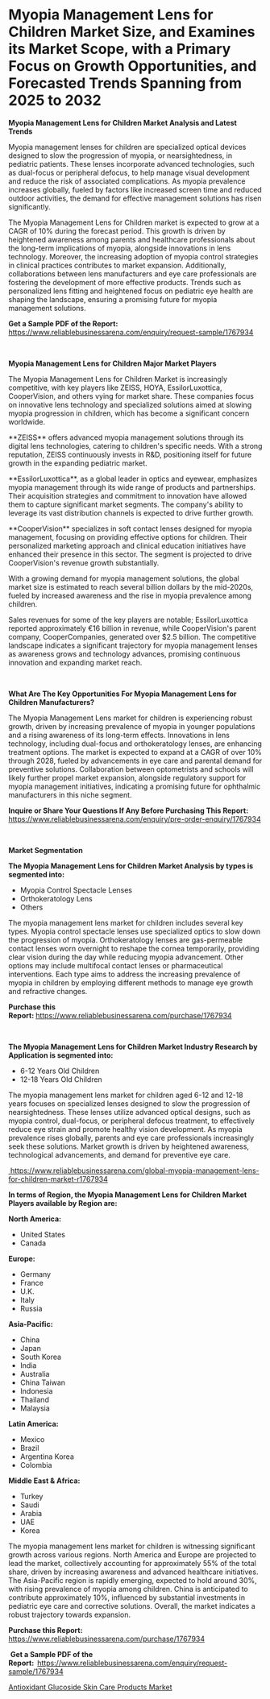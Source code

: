 <p><h1>Myopia Management Lens for Children Market Size, and Examines its Market Scope, with a Primary Focus on Growth Opportunities, and Forecasted Trends Spanning from 2025 to 2032</h1></p><p><strong>Myopia Management Lens for Children Market Analysis and Latest Trends</strong></p>
<p><p>Myopia management lenses for children are specialized optical devices designed to slow the progression of myopia, or nearsightedness, in pediatric patients. These lenses incorporate advanced technologies, such as dual-focus or peripheral defocus, to help manage visual development and reduce the risk of associated complications. As myopia prevalence increases globally, fueled by factors like increased screen time and reduced outdoor activities, the demand for effective management solutions has risen significantly.</p><p>The Myopia Management Lens for Children market is expected to grow at a CAGR of 10% during the forecast period. This growth is driven by heightened awareness among parents and healthcare professionals about the long-term implications of myopia, alongside innovations in lens technology. Moreover, the increasing adoption of myopia control strategies in clinical practices contributes to market expansion. Additionally, collaborations between lens manufacturers and eye care professionals are fostering the development of more effective products. Trends such as personalized lens fitting and heightened focus on pediatric eye health are shaping the landscape, ensuring a promising future for myopia management solutions.</p></p>
<p><strong>Get a Sample PDF of the Report:&nbsp;</strong> <a href="https://www.reliablebusinessarena.com/enquiry/request-sample/1767934?utm_campaign=3170&utm_medium=2&utm_source=Github&utm_content=ia&utm_term=05042025&utm_id=myopia-management-lens-for-children">https://www.reliablebusinessarena.com/enquiry/request-sample/1767934</a></p>
<p>&nbsp;</p>
<p><strong>Myopia Management Lens for Children Major Market Players</strong></p>
<p><p>The Myopia Management Lens for Children Market is increasingly competitive, with key players like ZEISS, HOYA, EssilorLuxottica, CooperVision, and others vying for market share. These companies focus on innovative lens technology and specialized solutions aimed at slowing myopia progression in children, which has become a significant concern worldwide.</p><p>**ZEISS** offers advanced myopia management solutions through its digital lens technologies, catering to children's specific needs. With a strong reputation, ZEISS continuously invests in R&D, positioning itself for future growth in the expanding pediatric market. </p><p>**EssilorLuxottica**, as a global leader in optics and eyewear, emphasizes myopia management through its wide range of products and partnerships. Their acquisition strategies and commitment to innovation have allowed them to capture significant market segments. The company's ability to leverage its vast distribution channels is expected to drive further growth.</p><p>**CooperVision** specializes in soft contact lenses designed for myopia management, focusing on providing effective options for children. Their personalized marketing approach and clinical education initiatives have enhanced their presence in this sector. The segment is projected to drive CooperVision's revenue growth substantially.</p><p>With a growing demand for myopia management solutions, the global market size is estimated to reach several billion dollars by the mid-2020s, fueled by increased awareness and the rise in myopia prevalence among children. </p><p>Sales revenues for some of the key players are notable; EssilorLuxottica reported approximately €16 billion in revenue, while CooperVision's parent company, CooperCompanies, generated over $2.5 billion. The competitive landscape indicates a significant trajectory for myopia management lenses as awareness grows and technology advances, promising continuous innovation and expanding market reach.</p></p>
<p>&nbsp;</p>
<p><strong>What Are The Key Opportunities For Myopia Management Lens for Children Manufacturers?</strong></p>
<p><p>The Myopia Management Lens market for children is experiencing robust growth, driven by increasing prevalence of myopia in younger populations and a rising awareness of its long-term effects. Innovations in lens technology, including dual-focus and orthokeratology lenses, are enhancing treatment options. The market is expected to expand at a CAGR of over 10% through 2028, fueled by advancements in eye care and parental demand for preventive solutions. Collaboration between optometrists and schools will likely further propel market expansion, alongside regulatory support for myopia management initiatives, indicating a promising future for ophthalmic manufacturers in this niche segment.</p></p>
<p><strong>Inquire or Share Your Questions If Any Before Purchasing This Report:</strong> <a href="https://www.reliablebusinessarena.com/enquiry/pre-order-enquiry/1767934?utm_campaign=3170&utm_medium=2&utm_source=Github&utm_content=ia&utm_term=05042025&utm_id=myopia-management-lens-for-children">https://www.reliablebusinessarena.com/enquiry/pre-order-enquiry/1767934</a></p>
<p>&nbsp;</p>
<p><strong>Market Segmentation</strong></p>
<p><strong>The Myopia Management Lens for Children Market Analysis by types is segmented into:</strong></p>
<p><ul><li>Myopia Control Spectacle Lenses</li><li>Orthokeratology Lens</li><li>Others</li></ul></p>
<p><p>The myopia management lens market for children includes several key types. Myopia control spectacle lenses use specialized optics to slow down the progression of myopia. Orthokeratology lenses are gas-permeable contact lenses worn overnight to reshape the cornea temporarily, providing clear vision during the day while reducing myopia advancement. Other options may include multifocal contact lenses or pharmaceutical interventions. Each type aims to address the increasing prevalence of myopia in children by employing different methods to manage eye growth and refractive changes.</p></p>
<p><strong>Purchase this Report:&nbsp;</strong><a href="https://www.reliablebusinessarena.com/purchase/1767934?utm_campaign=3170&utm_medium=2&utm_source=Github&utm_content=ia&utm_term=05042025&utm_id=myopia-management-lens-for-children">https://www.reliablebusinessarena.com/purchase/1767934</a></p>
<p>&nbsp;</p>
<p><strong>The Myopia Management Lens for Children Market Industry Research by Application is segmented into:</strong></p>
<p><ul><li>6-12 Years Old Children</li><li>12-18 Years Old Children</li></ul></p>
<p><p>The myopia management lens market for children aged 6-12 and 12-18 years focuses on specialized lenses designed to slow the progression of nearsightedness. These lenses utilize advanced optical designs, such as myopia control, dual-focus, or peripheral defocus treatment, to effectively reduce eye strain and promote healthy vision development. As myopia prevalence rises globally, parents and eye care professionals increasingly seek these solutions. Market growth is driven by heightened awareness, technological advancements, and demand for preventive eye care.</p></p>
<p><a href="https://www.reliablebusinessarena.com/global-myopia-management-lens-for-children-market-r1767934?utm_campaign=3170&utm_medium=2&utm_source=Github&utm_content=ia&utm_term=05042025&utm_id=myopia-management-lens-for-children">&nbsp;https://www.reliablebusinessarena.com/global-myopia-management-lens-for-children-market-r1767934</a></p>
<p><strong>In terms of Region, the Myopia Management Lens for Children Market Players available by Region are:</strong></p>
<p>
    <p> <strong> North America: </strong>
        <ul>
            <li>United States</li>
            <li>Canada</li>
        </ul>
        </p> 
    <p> <strong> Europe: </strong>
        <ul>
            <li>Germany</li>
            <li>France</li>
            <li>U.K.</li>
            <li>Italy</li>
            <li>Russia</li>
        </ul>
        </p> 
    <p> <strong> Asia-Pacific: </strong>
        <ul>
            <li>China</li>
            <li>Japan</li>
            <li>South Korea</li>
            <li>India</li>
            <li>Australia</li>
            <li>China Taiwan</li>
            <li>Indonesia</li>
            <li>Thailand</li>
            <li>Malaysia</li>
        </ul>
        </p> 
    <p> <strong> Latin America: </strong>
        <ul>
            <li>Mexico</li>
            <li>Brazil</li>
            <li>Argentina Korea</li>
            <li>Colombia</li>
        </ul>
        </p> 
    <p> <strong> Middle East & Africa: </strong>
        <ul>
            <li>Turkey</li>
            <li>Saudi</li>
            <li>Arabia</li>
            <li>UAE</li>
            <li>Korea</li>
        </ul>
    </p>
    </p>
<p><p>The myopia management lens market for children is witnessing significant growth across various regions. North America and Europe are projected to lead the market, collectively accounting for approximately 55% of the total share, driven by increasing awareness and advanced healthcare initiatives. The Asia-Pacific region is rapidly emerging, expected to hold around 30%, with rising prevalence of myopia among children. China is anticipated to contribute approximately 10%, influenced by substantial investments in pediatric eye care and corrective solutions. Overall, the market indicates a robust trajectory towards expansion.</p></p>
<p><strong>Purchase this Report: </strong><a href="https://www.reliablebusinessarena.com/purchase/1767934?utm_campaign=3170&utm_medium=2&utm_source=Github&utm_content=ia&utm_term=05042025&utm_id=myopia-management-lens-for-children">https://www.reliablebusinessarena.com/purchase/1767934</a></p>
<p>&nbsp;<strong>Get a Sample PDF of the Report:&nbsp;&nbsp;</strong><a href="https://www.reliablebusinessarena.com/enquiry/request-sample/1767934?utm_campaign=3170&utm_medium=2&utm_source=Github&utm_content=ia&utm_term=05042025&utm_id=myopia-management-lens-for-children">https://www.reliablebusinessarena.com/enquiry/request-sample/1767934</a></p>
<p><strong></strong></p>
<p><p><a href="https://github.com/nkbaroga/Market-Research-Report-List-1/blob/main/antioxidant-glucoside-skin-care-products-market.md?utm_campaign=3170&utm_medium=2&utm_source=Github&utm_content=ia&utm_term=05042025&utm_id=myopia-management-lens-for-children">Antioxidant Glucoside Skin Care Products Market</a></p></p>